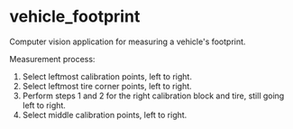# vehicle_footprint
Computer vision application for measuring a vehicle's footprint.

Measurement process:
1. Select leftmost calibration points, left to right.
2. Select leftmost tire corner points, left to right.
3. Perform steps 1 and 2 for the right calibration block and tire, still going left to right.
4. Select middle calibration points, left to right.
